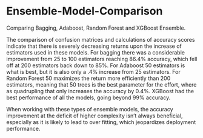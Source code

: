 # Ensemble-Model-Comparison
Comparing Bagging, Adaboost, Random Forest and XGBoost Ensemble.

The comparison of confusion matrices and calculations of accuracy scores indicate that there is severely decreasing returns upon the increase of estimators used in these models. For bagging there was a considerable improvement from 25 to 100 estimators reaching 86.4% accuracy, which fell off at 200 estimators back down to 85%. For Adaboost 50 estimators is what is best, but it is also only a .4% increase from 25 estimators. For Random Forest 50 maximizes the return more efficiently than 200 estimators, meaning that 50 trees is the best parameter for the effort, where as quadrupling that only increases the accuracy by 0.4%. XGBoost had the best performance of all the models, going beyond 99% accuracy.

When working with these types of ensemble models, the accuracy improvement at the deficit of higher complexity isn’t always beneficial, especially as it is likely to lead to over fitting, which jeopardizes deployment performance.
